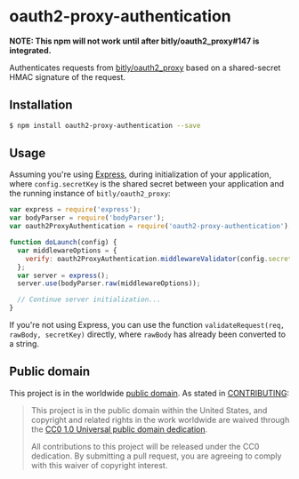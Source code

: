 # oauth2-proxy-authentication

**NOTE: This npm will not work until after bitly/oauth2_proxy#147 is integrated.**

Authenticates requests from
[bitly/oauth2_proxy](https://github.com/bitly/oauth2_proxy) based on a
shared-secret HMAC signature of the request.

## Installation

```sh
$ npm install oauth2-proxy-authentication --save
```

## Usage

Assuming you're using [Express](https://www.npmjs.com/package/express), during
initialization of your application, where `config.secretKey` is the shared
secret between your application and the running instance of
`bitly/oauth2_proxy`:

```js
var express = require('express');
var bodyParser = require('bodyParser');
var oauth2ProxyAuthentication = require('oauth2-proxy-authentication');

function doLaunch(config) {
  var middlewareOptions = {
    verify: oauth2ProxyAuthentication.middlewareValidator(config.secretKey)
  };
  var server = express();
  server.use(bodyParser.raw(middlewareOptions));

  // Continue server initialization...
}
```

If you're not using Express, you can use the function `validateRequest(req,
rawBody, secretKey)` directly, where `rawBody` has already been converted to a
string.

## Public domain

This project is in the worldwide [public domain](LICENSE.md). As stated in [CONTRIBUTING](CONTRIBUTING.md):

> This project is in the public domain within the United States, and copyright and related rights in the work worldwide are waived through the [CC0 1.0 Universal public domain dedication](https://creativecommons.org/publicdomain/zero/1.0/).
>
> All contributions to this project will be released under the CC0
>dedication. By submitting a pull request, you are agreeing to comply
>with this waiver of copyright interest.
